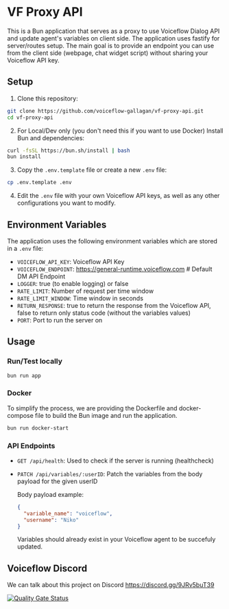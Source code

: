 # VF Proxy API

This is a Bun application that serves as a proxy to use Voiceflow Dialog API and update agent's variables on client side. The application uses fastify for server/routes setup.
The main goal is to provide an endpoint you can use from the client side (webpage, chat widget script) without sharing your Voiceflow API key.

## Setup

1. Clone this repository:

```bash
git clone https://github.com/voiceflow-gallagan/vf-proxy-api.git
cd vf-proxy-api
```

2. For Local/Dev only (you don't need this if you want to use Docker)
   Install Bun and dependencies:

```bash
curl -fsSL https://bun.sh/install | bash
bun install
```

3. Copy the `.env.template` file or create a new `.env` file:

```bash
cp .env.template .env
```

4. Edit the `.env` file with your own Voiceflow API keys, as well as any other configurations you want to modify.

## Environment Variables

The application uses the following environment variables which are stored in a `.env` file:

- `VOICEFLOW_API_KEY`: Voiceflow API Key
- `VOICEFLOW_ENDPOINT`: https://general-runtime.voiceflow.com # Default DM API Endpoint
- `LOGGER`: true (to enable logging) or false
- `RATE_LIMIT`: Number of request per time window
- `RATE_LIMIT_WINDOW`: Time window in seconds
- `RETURN_RESPONSE`: true to return the response from the Voiceflow API, false to return only status code (without the variables values)
- `PORT`: Port to run the server on


## Usage

### Run/Test locally

```bash
bun run app
```

### Docker

To simplify the process, we are providing the Dockerfile and docker-compose file to build the Bun image and run the application.

```bash
bun run docker-start
```

### API Endpoints

- `GET /api/health`: Used to check if the server is running (healthcheck)

- `PATCH /api/variables/:userID`: Patch the variables from the body payload for the given userID

  Body payload example:

  ```json
  {
    "variable_name": "voiceflow",
    "username": "Niko"
  }
  ```

  Variables should already exist in your Voiceflow agent to be succefuly updated.



## Voiceflow Discord

We can talk about this project on Discord
https://discord.gg/9JRv5buT39


[![Quality Gate Status](https://sonarcloud.io/api/project_badges/measure?project=voiceflow-community_vf-proxy-api&metric=alert_status)](https://sonarcloud.io/summary/new_code?id=voiceflow-community_vf-proxy-api)


